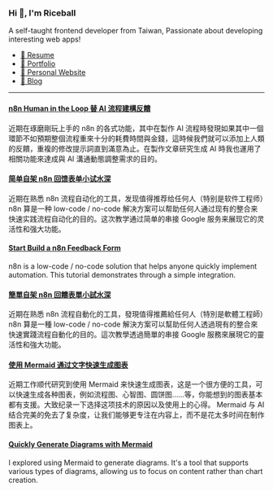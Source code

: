 <h3 >Hi 👋, I'm Riceball</h3>
<p>A self-taught frontend developer from Taiwan, Passionate about developing interesting web apps!</p>

- [📜 Resume](https://weweweb.pages.dev/en/resume/)
- [💼 Portfolio](https://weweweb.pages.dev/en/work/)
- [🏡 Personal Website](https://weweweb.pages.dev/en/)
- [📝 Blog](https://www.webdong.dev/en/)
---

<!--START_SECTION:feed-->
#### [n8n Human in the Loop 替 AI 流程建構反饋](https:&#x2F;&#x2F;www.webdong.dev&#x2F;zh-tw&#x2F;post&#x2F;n8n-human-in-the-loop&#x2F;) 
近期在琢磨剛玩上手的 n8n 的各式功能，其中在製作 AI 流程時發現如果其中一個環節不如預期整個流程重來十分的耗費時間與金錢，這時候我們就可以添加上人類的反饋，重複的修改提示詞直到滿意為止。在製作文章研究生成 AI 時我也運用了相關功能來達成與 AI 溝通動態調整需求的目的。
#### [简单自架 n8n 回馈表单小试水深](https:&#x2F;&#x2F;www.webdong.dev&#x2F;zh-cn&#x2F;post&#x2F;build-n8n-feedback-form&#x2F;) 
近期在熟悉 n8n 流程自动化的工具，发现值得推荐给任何人（特别是软件工程师）n8n 算是一种 low-code &#x2F; no-code 解决方案可以帮助任何人通过现有的整合来快速实践流程自动化的目的。这次教学通过简单的串接 Google 服务来展现它的灵活性和强大功能。
#### [Start Build a n8n Feedback Form](https:&#x2F;&#x2F;www.webdong.dev&#x2F;en&#x2F;post&#x2F;build-n8n-feedback-form&#x2F;) 
n8n is a low-code &#x2F; no-code solution that helps anyone quickly implement automation. This tutorial demonstrates through a simple integration.
#### [簡單自架 n8n 回饋表單小試水深](https:&#x2F;&#x2F;www.webdong.dev&#x2F;zh-tw&#x2F;post&#x2F;build-n8n-feedback-form&#x2F;) 
近期在熟悉 n8n 流程自動化的工具，發現值得推薦給任何人（特別是軟體工程師）n8n 算是一種 low-code &#x2F; no-code 解決方案可以幫助任何人透過現有的整合來快速實踐流程自動化的目的。這次教學透過簡單的串接 Google 服務來展現它的靈活性和強大功能。
#### [使用 Mermaid 通过文字快速生成图表](https:&#x2F;&#x2F;www.webdong.dev&#x2F;zh-cn&#x2F;post&#x2F;generate-diagram-using-mermaid&#x2F;) 
近期工作顺代研究到使用 Mermaid 来快速生成图表，这是一个很方便的工具，可以快速生成各种图表，例如流程图、心智图、圆饼图……等，你能想到的图表基本都有支援。大致纪录一下选择这项技术的原因以及使用上的心得。 Mermaid 与 AI 结合完美的免去了复杂度，让我们能够更专注在内容上，而不是花太多时间在制作图表上。
#### [Quickly Generate Diagrams with Mermaid](https:&#x2F;&#x2F;www.webdong.dev&#x2F;en&#x2F;post&#x2F;generate-diagram-using-mermaid&#x2F;) 
I explored using Mermaid to generate diagrams. It&#39;s a tool that supports various types of diagrams, allowing us to focus on content rather than chart creation.
<!--END_SECTION:feed-->

